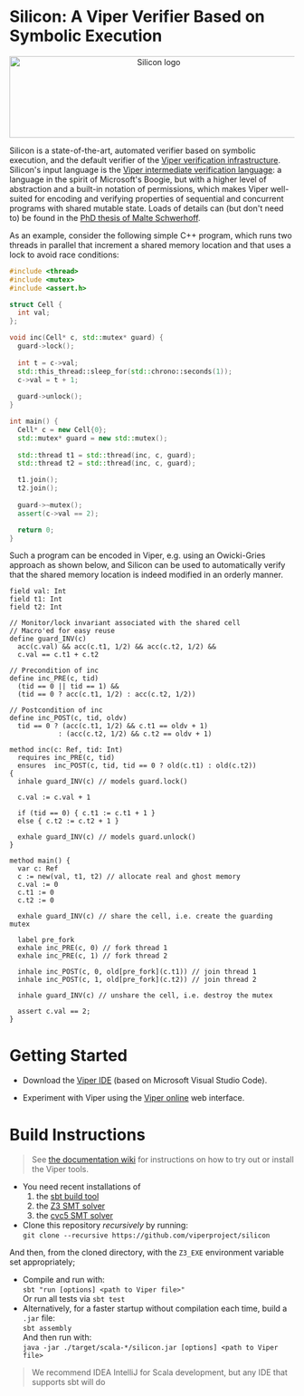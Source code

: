 # Silicon: A Viper Verifier Based on Symbolic Execution

<p align="center">
  <img width="512" height="144" alt="Silicon logo" src="docs/logo_name.png">
</p>

Silicon is a state-of-the-art, automated verifier based on symbolic execution,
and the default verifier of the
[Viper verification infrastructure](http://www.pm.inf.ethz.ch/research/viper.html).
Silicon's input language is the
[Viper intermediate verification language](http://pm.inf.ethz.ch/publications/getpdf.php?bibname=Own&id=MuellerSchwerhoffSummers16.pdf):
a language in the spirit of Microsoft's Boogie, but with a higher level of
abstraction and a built-in notation of permissions, which makes Viper
well-suited for encoding and verifying properties of sequential and concurrent
programs with shared mutable state. Loads of details can (but don't need to) be
found in the
[PhD thesis of Malte Schwerhoff](http://pm.inf.ethz.ch/publications/getpdf.php?bibname=Own&id=Schwerhoff16.pdf).

As an example, consider the following simple C++ program, which runs two threads
in parallel that increment a shared memory location and that uses a lock to
avoid race conditions:

```c++
#include <thread>
#include <mutex>
#include <assert.h>

struct Cell {
  int val;
};

void inc(Cell* c, std::mutex* guard) {
  guard->lock();
  
  int t = c->val;
  std::this_thread::sleep_for(std::chrono::seconds(1));
  c->val = t + 1;
  
  guard->unlock();
}

int main() {
  Cell* c = new Cell{0};
  std::mutex* guard = new std::mutex();
  
  std::thread t1 = std::thread(inc, c, guard);
  std::thread t2 = std::thread(inc, c, guard);

  t1.join();
  t2.join();
  
  guard->~mutex();
  assert(c->val == 2);

  return 0;
}
```

Such a program can be encoded in Viper, e.g. using an Owicki-Gries approach as
shown below, and Silicon can be used to automatically verify that the shared
memory location is indeed modified in an orderly manner.

```text
field val: Int
field t1: Int
field t2: Int

// Monitor/lock invariant associated with the shared cell
// Macro'ed for easy reuse
define guard_INV(c)
  acc(c.val) && acc(c.t1, 1/2) && acc(c.t2, 1/2) &&
  c.val == c.t1 + c.t2

// Precondition of inc
define inc_PRE(c, tid)
  (tid == 0 || tid == 1) &&
  (tid == 0 ? acc(c.t1, 1/2) : acc(c.t2, 1/2))
  
// Postcondition of inc
define inc_POST(c, tid, oldv)
  tid == 0 ? (acc(c.t1, 1/2) && c.t1 == oldv + 1)
            : (acc(c.t2, 1/2) && c.t2 == oldv + 1)

method inc(c: Ref, tid: Int)
  requires inc_PRE(c, tid)
  ensures  inc_POST(c, tid, tid == 0 ? old(c.t1) : old(c.t2))
{
  inhale guard_INV(c) // models guard.lock()
  
  c.val := c.val + 1
  
  if (tid == 0) { c.t1 := c.t1 + 1 }
  else { c.t2 := c.t2 + 1 }
  
  exhale guard_INV(c) // models guard.unlock()
}

method main() {
  var c: Ref
  c := new(val, t1, t2) // allocate real and ghost memory
  c.val := 0
  c.t1 := 0
  c.t2 := 0
  
  exhale guard_INV(c) // share the cell, i.e. create the guarding mutex
  
  label pre_fork
  exhale inc_PRE(c, 0) // fork thread 1
  exhale inc_PRE(c, 1) // fork thread 2
  
  inhale inc_POST(c, 0, old[pre_fork](c.t1)) // join thread 1
  inhale inc_POST(c, 1, old[pre_fork](c.t2)) // join thread 2
  
  inhale guard_INV(c) // unshare the cell, i.e. destroy the mutex
  
  assert c.val == 2;
}
```

# Getting Started

* Download the
  [Viper IDE](http://www.pm.inf.ethz.ch/research/viper/downloads.html)
  (based on Microsoft Visual Studio Code).

* Experiment with Viper using the
  [Viper online](http://viper.ethz.ch/examples/)
  web interface.

# Build Instructions

> See [the documentation wiki](https://github.com/viperproject/documentation/wiki) for instructions on how to try out or install the Viper tools.

* You need recent installations of
  1. the [sbt build tool](https://www.scala-sbt.org/)
  2. the [Z3 SMT solver](https://github.com/Z3Prover/z3/releases)
  3. the [cvc5 SMT solver](https://github.com/cvc5/cvc5/releases)
* Clone this repository *recursively* by running:  
`git clone --recursive https://github.com/viperproject/silicon`

And then, from the cloned directory, with the `Z3_EXE` environment variable set appropriately;  
* Compile and run with:  
  `sbt "run [options] <path to Viper file>"`  
  Or run all tests via `sbt test`
* Alternatively, for a faster startup without compilation each time, build a `.jar` file:  
  `sbt assembly`  
  And then run with:  
  `java -jar ./target/scala-*/silicon.jar [options] <path to Viper file>`

> We recommend IDEA IntelliJ for Scala development, but any IDE that supports sbt will do
